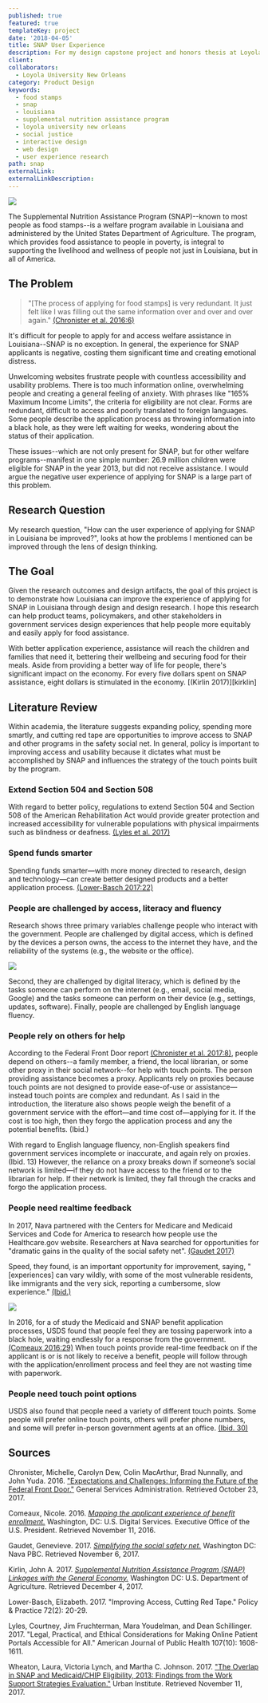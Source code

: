 ```yaml
---
published: true
featured: true
templateKey: project
date: '2018-04-05'
title: SNAP User Experience
description: For my design capstone project and honors thesis at Loyola University New Orleans, I researched the current user experience of applying for food stamps (SNAP) in Louisiana and demonstrated how we can make it better.
client:
collaborators:
  - Loyola University New Orleans
category: Product Design
keywords:
  - food stamps
  - snap
  - louisiana
  - supplemental nutrition assistance program
  - loyola university new orleans
  - social justice
  - interactive design
  - web design
  - user experience research
path: snap
externalLink:
externalLinkDescription:
---
```

![](../../assets/snap-ux-image-1.png)

The Supplemental Nutrition Assistance Program (SNAP)--known to most people as food stamps--is a welfare program available in Louisiana and administered by the United States Department of Agriculture. The program, which provides food assistance to people in poverty, is integral to supporting the livelihood and wellness of people not just in Louisiana, but in all of America.

## The Problem

> "[The process of applying for food stamps] is very redundant. It just felt like I was filling out the same information over and over and over again." [(Chronister et al. 2016:6)][chronister]

It's difficult for people to apply for and access welfare assistance in Louisiana--SNAP is no exception. In general, the experience for SNAP applicants is negative, costing them significant time and creating emotional distress.

Unwelcoming websites frustrate people with countless accessibility and usability problems. There is too much information online, overwhelming people and creating a general feeling of anxiety. With phrases like "165% Maximum Income Limits", the criteria for eligibility are not clear. Forms are redundant, difficult to access and poorly translated to foreign languages. Some people describe the application process as throwing information into a black hole, as they were left waiting for weeks, wondering about the status of their application.

These issues--which are not only present for SNAP, but for other welfare programs--manifest in one simple number: 26.9 million children were eligible for SNAP in the year 2013, but did not receive assistance. I would argue the negative user experience of applying for SNAP is a large part of this problem.

## Research Question

My research question, "How can the user experience of applying for SNAP in Louisiana be improved?", looks at how the problems I mentioned can be improved through the lens of design thinking.

## The Goal

Given the research outcomes and design artifacts, the goal of this project is to demonstrate how Louisiana can improve the experience of applying for SNAP in Louisiana through design and design research. I hope this research can help product teams, policymakers, and other stakeholders in government services design experiences that help people more equitably and easily apply for food assistance.

With better application experience, assistance will reach the children and families that need it, bettering their wellbeing and securing food for their meals. Aside from providing a better way of life for people, there's significant impact on the economy. For every five dollars spent on SNAP assistance, eight dollars is stimulated in the economy. [(Kirlin 2017)][kirklin]

## Literature Review

Within academia, the literature suggests expanding policy, spending more smartly, and cutting red tape are opportunities to improve access to SNAP and other programs in the safety social net. In general, policy is important to improving access and usability because it dictates what must be accomplished by SNAP and influences the strategy of the touch points built by the program.

### Extend Section 504 and Section 508

With regard to better policy, regulations to extend Section 504 and Section 508 of the American Rehabilitation Act would provide greater protection and increased accessibility for vulnerable populations with physical impairments such as blindness or deafness. [(Lyles et al. 2017)][lyles]

### Spend funds smarter

Spending funds smarter—with more money directed to research, design and technology—can create better designed products and a better application process. [(Lower-Basch 2017:22)][lower-basch]

### People are challenged by access, literacy and fluency

Research shows three primary variables challenge people who interact with the government. People are challenged by digital access, which is defined by the devices a person owns, the access to the internet they have, and the reliability of the systems (e.g., the website or the office).

![](../../assets/snap-ux-image-3.png)

Second, they are challenged by digital literacy, which is defined by the tasks someone can perform on the internet (e.g., email, social media, Google) and the tasks someone can perform on their device (e.g., settings, updates, software). Finally, people are challenged by English language fluency.

### People rely on others for help

According to the Federal Front Door report [(Chronister et al. 2017:8)][chronister], people depend on others--a family member, a friend, the local librarian, or some other proxy in their social network--for help with touch points. The person providing assistance becomes a proxy. Applicants rely on proxies because touch points are not designed to provide ease-of-use or assistance—instead touch points are complex and redundant. As I said in the introduction, the literature also shows people weigh the benefit of a government service with the effort—and time cost of—applying for it. If the cost is too high, then they forgo the application process and any the potential benefits. (Ibid.) 

With regard to English language fluency, non-English speakers find government services incomplete or inaccurate, and again rely on proxies. (Ibid. 13) However, the reliance on a proxy breaks down if someone’s social network is limited—if they do not have access to the friend or to the librarian for help. If their network is limited, they fall through the cracks and forgo the application process.

### People need realtime feedback

In 2017, Nava partnered with the Centers for Medicare and Medicaid Services and Code for America to research how people use the Healthcare.gov website. Researchers at Nava searched for opportunities for "dramatic gains in the quality of the social safety net". [(Gaudet 2017)][gaudet]

Speed, they found, is an important opportunity for improvement, saying, "[experiences] can vary wildly, with some of the most vulnerable residents, like immigrants and the very sick, reporting a cumbersome, slow experience." [(Ibid.)][gaudet]

![](../../assets/snap-ux-image-2.png)

In 2016, for a of study the Medicaid and SNAP benefit application processes, USDS found that people feel they are tossing paperwork into a black hole, waiting endlessly for a response from the government. [(Comeaux 2016:29)][comeaux] When touch points provide real-time feedback on if the applicant is or is not likely to receive a benefit, people will follow through with the application/enrollment process and feel they are not wasting time with paperwork. 

### People need touch point options

USDS also found that people need a variety of different touch points. Some people will prefer online touch points, others will prefer phone numbers, and some will prefer in-person government agents at an office. [(Ibid. 30)][comeaux] 

## Sources

[chronister]: #citation-chronister
[comeaux]: #citation-comeaux
[gaudet]: #citation-gaudet
[kirlin]: #citation-kirklin
[lower-basch]: #citation-lower-basch
[lyles]: #citation-lyles
[wheaton]: #citation-wheaton

<span name="#citation-chronister">

Chronister, Michelle, Carolyn Dew, Colin MacArthur, Brad Nunnally, and John Yuda. 2016. ["Expectations and Challenges: Informing the Future of the Federal Front Door."](https://labs.usa.gov/) General Services Administration. Retrieved October 23, 2017.

</span>

<span id="#citation-comeaux">

Comeaux, Nicole. 2016. <i>[Mapping the applicant experience of benefit enrollment.](https://usds.github.io/benefits-enrollment-prototype/assets/discovery-findings-mapping-enrollment-Nov2016.pdf)</i> Washington, DC: U.S. Digital Services. Executive Office of the U.S. President. Retrieved November 11, 2016.

</div>

<span id="#citation-gaudet">

Gaudet, Genevieve. 2017. <i>[Simplifying the social safety net.](https://blog.navapbc.com/simplifying-the-social-safety-net-ad0e99815ed0)</i> Washington DC: Nava PBC. Retrieved November 6, 2017.

</span>

<span id="#citation-kirlin">

Kirlin, John A. 2017. <i>[Supplemental Nutrition Assistance Program (SNAP) Linkages with the General Economy.](https://www.ers.usda.gov/topics/food-nutrition-assistance/supplemental-nutrition-assistance-program-snap/economic-linkages/)</i> Washington DC: U.S. Department of Agriculture. Retrieved December 4, 2017.

</span>

<span id="#citation-lower-basch">

Lower-Basch, Elizabeth. 2017. "Improving Access, Cutting Red Tape." Policy & Practice 72(2): 20-29.

</span>

<span id="#citation-lyles">

Lyles, Courtney, Jim Fruchterman, Mara Youdelman, and Dean Schillinger. 2017. "Legal, Practical, and Ethical Considerations for Making Online Patient Portals Accessible for All." American Journal of Public Health 107(10): 1608-1611.

</span>

<span id="#citation-wheaton">

Wheaton, Laura, Victoria Lynch, and Martha C. Johnson. 2017. ["The Overlap in SNAP and Medicaid/CHIP Eligibility, 2013: Findings from the Work Support Strategies Evaluation."](https://www.urban.org/research/publication/overlap-snap-and-medicaidchip-eligibility-2013) Urban Institute. Retrieved November 11, 2017.

</span>
